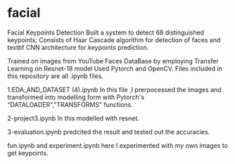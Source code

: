 # facial
Facial Keypoints Detection
Built a system to detect 68 distinguished keypoints; Consists of  Haar Cascade algorithm for detection of faces and textbf CNN architecture for keypoints prediction.

Trained on images from YouTube Faces DataBase by employing
Transfer Learning on Resnet-18 model Used Pytorch and OpenCV.
Files included in this repository are all .ipynb files.

1.EDA_AND_DATASET (4).ipynb
In this file ,I prerpocessed the images and transformed into modelling form with Pytorch's "DATALOADER","TRANSFORMS" functions.

2-project3.ipynb
In this modelled with resnet.

3-evaluation.ipynb
predcited the result and tested out the accuracies.

fun.ipynb and experiment.ipynb
here I experimented with my own images to get keypoints. 
